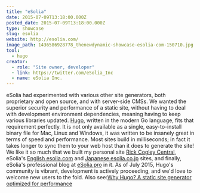 ```yaml
---
title: "eSolia"
date: 2015-07-09T13:18:00.000Z
posted_date: 2015-07-09T13:18:00.000Z
type: showcase
slug: esolia
website: http://esolia.com/
image_path: 1436586928778_thenewdynamic-showcase-esolia-com-150710.jpg
tool:
  - hugo
creator:
  - role: "Site owner, developer"
  - link: https://twitter.com/eSolia_Inc
  - name: eSolia Inc.
---
```

eSolia had experimented with various other site generators, both proprietary and open source, and with server-side CMSs. We wanted the superior security and performance of a static site, without having to deal with development environment dependencies, meaning having to keep various libraries updated. [Hugo](http://gohugo.io/), written in the modern Go language, fits that requirement perfectly. It is not only available as a single, easy-to-install binary file for Mac, Linux and Windows, it was written to be insanely great in terms of speed and performance. Most sites build in milliseconds; in fact it takes longer to sync them to your web host than it does to generate the site! We like it so much that we built my personal site [Rick Cogley Central](http://rick.cogley.info/), eSolia's [English esolia.com](http://esolia.com/) and [Japanese esolia.co.jp](http://esolia.co.jp/) sites, and finally, eSolia's professional blog at [eSolia.pro](http://esolia.pro/) in it. As of July 2015, Hugo's community is vibrant, development is actively proceeding, and we'd love to welcome new users to the fold. Also see:[Why Hugo? A static site generator optimized for performance](http://esolia.pro/en/why-did-esolia-choose-hugo/)[](http://esolia.pro/en/why-did-esolia-choose-hugo/)

